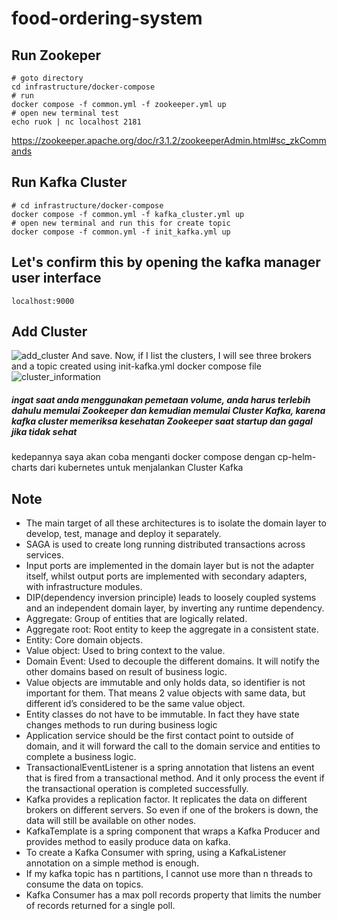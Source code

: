 # food-ordering-system

## Run Zookeper
```shell
# goto directory
cd infrastructure/docker-compose
# run
docker compose -f common.yml -f zookeeper.yml up
# open new terminal test
echo ruok | nc localhost 2181
```
https://zookeeper.apache.org/doc/r3.1.2/zookeeperAdmin.html#sc_zkCommands

## Run Kafka Cluster
```shell
# cd infrastructure/docker-compose
docker compose -f common.yml -f kafka_cluster.yml up
# open new terminal and run this for create topic
docker compose -f common.yml -f init_kafka.yml up
```

## Let's confirm this by opening the kafka manager user interface
```http request
localhost:9000
```

## Add Cluster
![add_cluster](/home/yeahbutstill/IdeaProjects/food-ordering-system/img/img.png)
And save. Now, if I list the clusters, I will see three brokers and a topic created using init-kafka.yml docker compose file
![cluster_information](/home/yeahbutstill/IdeaProjects/food-ordering-system/img/img_1.png)

##### ingat saat anda menggunakan pemetaan volume, anda harus terlebih dahulu memulai Zookeeper dan kemudian memulai Cluster Kafka, karena kafka cluster memeriksa kesehatan Zookeeper saat startup dan gagal jika tidak sehat
kedepannya saya akan coba menganti docker compose dengan cp-helm-charts dari kubernetes untuk menjalankan Cluster Kafka

## Note
- The main target of all these architectures is to isolate the domain layer to develop, test, manage and deploy it separately.
- SAGA is used to create long running distributed transactions across services.
- Input ports are implemented in the domain layer but is not the adapter itself, whilst output ports are implemented with secondary adapters, with infrastructure modules.
- DIP(dependency inversion principle) leads to loosely coupled systems and an independent domain layer, by inverting any runtime dependency.
- Aggregate: Group of entities that are logically related. 
- Aggregate root: Root entity to keep the aggregate in a consistent state. 
- Entity: Core domain objects. 
- Value object: Used to bring context to the value. 
- Domain Event: Used to decouple the different domains. It will notify the other domains based on result of business logic.
- Value objects are immutable and only holds data, so identifier is not important for them. That means 2 value objects with same data, but different id’s considered to be the same value object.
- Entity classes do not have to be immutable. In fact they have state changes methods to run during business logic
- Application service should be the first contact point to outside of domain, and it will forward the call to the domain service and entities to complete a business logic.
- TransactionalEventListener is a spring annotation that listens an event that is fired from a transactional method. And it only process the event if the transactional operation is completed successfully.
- Kafka provides a replication factor. It replicates the data on different brokers on different servers. So even if one of the brokers is down, the data will still be available on other nodes.
- KafkaTemplate is a spring component that wraps a Kafka Producer and provides method to easily produce data on kafka. 
- To create a Kafka Consumer with spring, using a KafkaListener annotation on a simple method is enough. 
- If my kafka topic has n partitions, I cannot use more than n threads to consume the data on topics. 
- Kafka Consumer has a max poll records property that limits the number of records returned for a single poll.